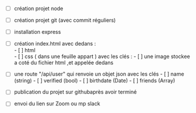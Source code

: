 - [ ] création projet node

- [ ] création projet git (avec commit réguliers) 

- [ ] installation express 

- [ ] création index.html avec dedans :   
  		- [ ] html    
  		- [ ] css ( dans une feuille appart ) avec les clés :
  		- [ ] une image stockee a coté du fichier html ,et appelée dedans

- [ ] une route "/api/user" qui renvoie un objet json avec les clés
		- [ ] name (string)
   		- [ ] verified (bool)
    	- [ ] birthdate (Date)
    	- [ ] friends (Array)

- [ ] publication du projet sur githubaprès avoir terminé

- [ ] envoi du lien sur Zoom ou mp slack
